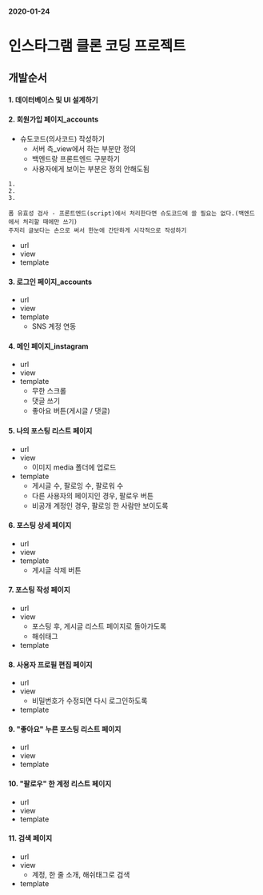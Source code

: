 #### 2020-01-24

# 인스타그램 클론 코딩 프로젝트

## 개발순서

#### 1. 데이터베이스 및 UI 설계하기

#### 2. 회원가입 페이지_accounts

- 슈도코드(의사코드) 작성하기
  - 서버 측_view에서 하는 부분만 정의
  - 백엔드랑 프론트엔드 구분하기
  - 사용자에게 보이는 부분은 정의 안해도됨

```
1. 
2.
3.

폼 유효성 검사 - 프론트엔드(script)에서 처리한다면 슈도코드에 쓸 필요는 없다.(백엔드에서 처리할 때에만 쓰기) 
주저리 글보다는 손으로 써서 한눈에 간단하게 시각적으로 작성하기
```





- url
- view
- template

#### 3. 로그인 페이지_accounts

- url
- view
- template
  - SNS 계정 연동

#### 4. 메인 페이지_instagram

- url
- view
- template
  - 무한 스크롤
  - 댓글 쓰기
  - 좋아요 버튼(게시글 / 댓글)

#### 5. 나의 포스팅 리스트 페이지

- url
- view
  - 이미지 media 폴더에 업로드
- template
  - 게시글 수, 팔로잉 수, 팔로워 수
  - 다른 사용자의 페이지인 경우, 팔로우 버튼
  - 비공개 계정인 경우, 팔로잉 한 사람만 보이도록

#### 6. 포스팅 상세 페이지

- url
- view
- template
  - 게시글 삭제 버튼

#### 7. 포스팅 작성 페이지

- url
- view
  - 포스팅 후, 게시글 리스트 페이지로 돌아가도록
  - 해쉬태그
- template

#### 8. 사용자 프로필 편집 페이지

- url
- view
  - 비밀번호가 수정되면 다시 로그인하도록
- template

#### 9. "좋아요" 누른 포스팅 리스트 페이지

- url
- view
- template

#### 10. "팔로우" 한 계정 리스트 페이지

- url
- view
- template

#### 11. 검색 페이지

- url
- view
  - 계정, 한 줄 소개, 해쉬태그로 검색
- template

 